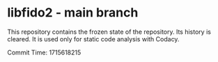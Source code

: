 # libfido2 - main branch

This repository contains the frozen state of the repository.
Its history is cleared. It is used only for static code
analysis with Codacy.

Commit Time: 1715618215